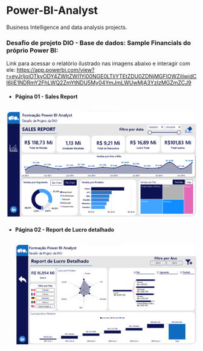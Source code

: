 # Power-BI-Analyst
Business Intelligence and data analysis projects.

### Desafio de projeto DIO - Base de dados: Sample Financials do próprio Power BI:
Link para acessar o relatório ilustrado nas imagens abaixo e interagir com ele: https://app.powerbi.com/view?r=eyJrIjoiOTkyODY4ZWItZWI1Yi00NGE0LTliYTEtZDU0ZDNjMGFlOWZiIiwidCI6IjE1NDRmY2FhLWQ2ZmYtNDU5My04YmJmLWUwMjA3YzIzMGZmZCJ9

* #### Página 01 - Sales Report
  
![Relatorio_Financials](https://github.com/Wandersen99/Power-BI-Analyst/blob/main/Desafio%20de%20Projeto/report_sales.png)
-
* #### Página 02 - Report de Lucro detalhado
  
  ![Relatorio Financials](https://github.com/Wandersen99/Power-BI-Analyst/blob/main/Desafio%20de%20Projeto/Pagina_Report_Lucro.png)
  -
